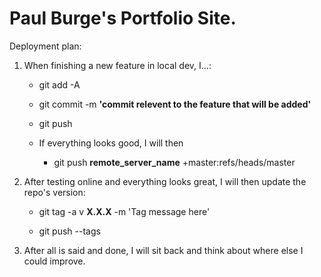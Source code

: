 # Paul Burge's Portfolio Site.
Deployment plan:

1. When finishing a new feature in local dev, I...:

	- git add -A

	- git commit -m **'commit relevent to the feature that will be added'**

	- git push


	* If everything looks good, I will then

		- git push **remote_server_name** +master:refs/heads/master


22. After testing online and everything looks great, I will then update the repo's version:

	- git tag -a v **X.X.X** -m 'Tag message here'

	- git push --tags


33. After all is said and done, I will sit back and think about where else I could improve. 